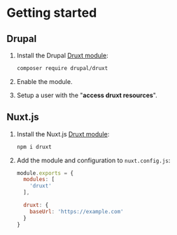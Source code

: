 # Getting started


## Drupal

1. Install the Drupal [Druxt module](https://www.drupal.org/project/druxt):

    ```sh
    composer require drupal/druxt
    ```

2. Enable the module.

3. Setup a user with the "**access druxt resources**".


## Nuxt.js

1. Install the Nuxt.js [Druxt module](http://npmjs.com/package/druxt):

    ```sh
    npm i druxt
    ```

2. Add the module and configuration to `nuxt.config.js`:

    ```js
    module.exports = {
      modules: [
        'druxt'
      ],

      druxt: {
        baseUrl: 'https://example.com'
      }
    }
    ```
